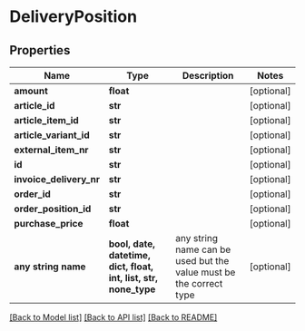# DeliveryPosition


## Properties
Name | Type | Description | Notes
------------ | ------------- | ------------- | -------------
**amount** | **float** |  | [optional] 
**article_id** | **str** |  | [optional] 
**article_item_id** | **str** |  | [optional] 
**article_variant_id** | **str** |  | [optional] 
**external_item_nr** | **str** |  | [optional] 
**id** | **str** |  | [optional] 
**invoice_delivery_nr** | **str** |  | [optional] 
**order_id** | **str** |  | [optional] 
**order_position_id** | **str** |  | [optional] 
**purchase_price** | **float** |  | [optional] 
**any string name** | **bool, date, datetime, dict, float, int, list, str, none_type** | any string name can be used but the value must be the correct type | [optional]

[[Back to Model list]](../README.md#documentation-for-models) [[Back to API list]](../README.md#documentation-for-api-endpoints) [[Back to README]](../README.md)


